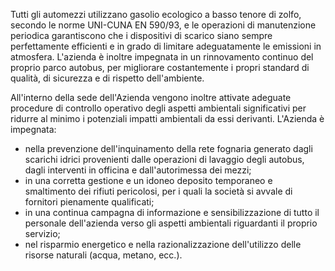 Tutti gli automezzi utilizzano gasolio ecologico a basso tenore di zolfo, secondo le norme UNI-CUNA EN 590/93, e le operazioni di manutenzione periodica garantiscono che i dispositivi di scarico siano sempre perfettamente efficienti e in grado di limitare adeguatamente le emissioni in atmosfera. L'azienda è inoltre impegnata in un rinnovamento continuo del proprio parco autobus, per migliorare costantemente i propri standard di qualità, di sicurezza e di rispetto dell'ambiente.

All'interno della sede dell'Azienda vengono inoltre attivate adeguate procedure di controllo operativo degli aspetti ambientali significativi per ridurre al minimo i potenziali impatti ambientali da essi derivanti. L'Azienda è impegnata:
- nella prevenzione dell'inquinamento della rete fognaria generato dagli scarichi idrici provenienti dalle operazioni di lavaggio degli autobus, dagli interventi in officina e dall'autorimessa dei mezzi;
- in una corretta gestione e un idoneo deposito temporaneo e smaltimento dei rifiuti pericolosi, per i quali la società si avvale di fornitori pienamente qualificati;
- in una continua campagna di informazione e sensibilizzazione di tutto il personale dell'azienda verso gli aspetti ambientali riguardanti il proprio servizio;
- nel risparmio energetico e nella razionalizzazione dell'utilizzo delle risorse naturali (acqua, metano, ecc.).